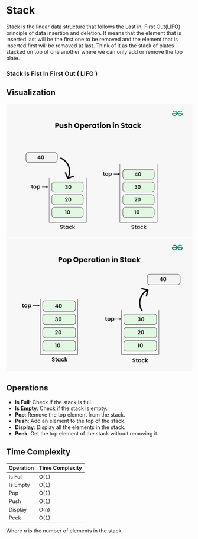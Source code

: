 # Stack

Stack is the linear data structure that follows the Last in, First Out(LIFO) principle of data insertion and deletion.
It means that the element that is inserted last will be the first one to be removed and the element that is inserted first will be removed at last. Think of it as the stack of plates stacked on top of one another where we can only add or remove the top plate.

### Stack Is Fist In First Out ( LIFO )

## Visualization

![Slide 2](Images/Stack/image-1.png)
![Slide 3](Images/Stack/image-2.png)

## Operations

- **Is Full**: Check if the stack is full.
- **Is Empty**: Check if the stack is empty.
- **Pop**: Remove the top element from the stack.
- **Push**: Add an element to the top of the stack.
- **Display**: Display all the elements in the stack.
- **Peek**: Get the top element of the stack without removing it.

## Time Complexity

| Operation | Time Complexity |
|-----------|----------------|
| Is Full   | O(1)           |
| Is Empty  | O(1)           |
| Pop       | O(1)           |
| Push      | O(1)           |
| Display   | O(n)           |
| Peek      | O(1)           |

Where *n* is the number of elements in the stack.
